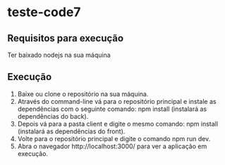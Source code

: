 # teste-code7

## Requisitos para execução
Ter baixado nodejs na sua máquina

## Execução
1. Baixe ou clone o repositório na sua máquina.
2. Através do command-line vá para o repositório principal e instale as dependências com o seguinte comando: npm install (instalará as dependências do back).
3. Depois vá para a pasta client e digite o mesmo comando: npm install (instalará as dependências do front).
4. Volte para o repositório principal e digite o comando npm run dev.
5. Abra o navegador http://localhost:3000/ para ver a aplicação em execução.
